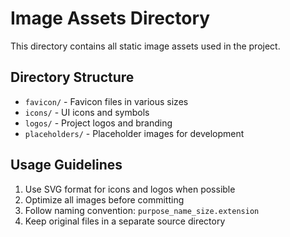 # Image Assets Directory

This directory contains all static image assets used in the project.

## Directory Structure
- `favicon/` - Favicon files in various sizes
- `icons/` - UI icons and symbols
- `logos/` - Project logos and branding
- `placeholders/` - Placeholder images for development

## Usage Guidelines
1. Use SVG format for icons and logos when possible
2. Optimize all images before committing
3. Follow naming convention: `purpose_name_size.extension`
4. Keep original files in a separate source directory
